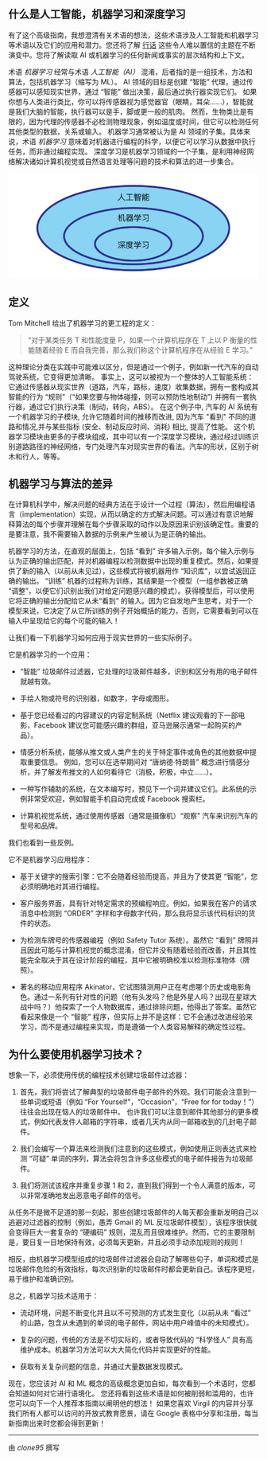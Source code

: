 ## 什么是人工智能，机器学习和深度学习

有了这个高级指南，我想澄清有关术语的想法，这些术语涉及人工智能和机器学习等术语以及它们的应用和潜力。您还将了解 [行话](https://zh.wikipedia.org/wiki/%E8%A1%8C%E8%A9%B1) 这些令人难以置信的主题在不断演变中。您将了解读取 AI 或机器学习的任何新闻或事实的层次结构和上下文。

术语 *机器学习* 经常与术语 *人工智能（AI）* 混淆，后者指的是一组技术，方法和算法，包括机器学习（缩写为 ML）。 AI 领域的目标是创建 “智能” 代理，通过传感器可以感知现实世界，通过 “智能” 做出决策，最后通过执行器实现它们。
如果你想与人类进行类比，你可以将传感器视为感觉器官（眼睛，耳朵......），智能就是我们大脑的智能，执行器可以是手，脚或更一般的肌肉。
然而，生物类比是有限的，因为代理的传感器不必检测物理现象，例如温度或时间，但它可以检测任何其他类型的数据，关系或输入。
机器学习通常被认为是 AI 领域的子集。具体来说，术语 *机器学习* 意味着对机器进行编程的科学，以便它可以学习从数据中执行任务，而非通过编程实现。
深度学习是机器学习领域的一个子集，是利用神经网络解决诸如计算机视觉或自然语言处理等问题的技术和算法的进一步集合。

![图 1-1](./sets.png)

## 定义

Tom Mitchell 给出了机器学习的更工程的定义：
> “对于某类任务 T 和性能度量 P，如果一个计算机程序在 T 上以 P 衡量的性能随着经验 E 而自我完善，那么我们称这个计算机程序在从经验 E 学习。” 

这种理论分类在实践中可能难以区分，但是通过一个例子，例如新一代汽车的自动驾驶系统，它变得更加清晰。
事实上，这可以被视为一个整体的人工智能系统：它通过传感器从现实世界（道路，汽车，路标，速度）收集数据，拥有一套构成其智能的行为 “规则”（“如果您要与物体碰撞，则可以预防性地制动”) 并拥有一套执行器，通过它们执行决策（制动，转向，ABS）。
在这个例子中, 汽车的 AI 系统有一个机器学习的子模块, 允许它随着时间的推移而改进, 因为汽车 "看到" 不同的道路和情况,并与某些指标 (安全、制动反应时间、消耗) 相比, 提高了性能。
这个机器学习模块由更多的子模块组成，其中可以有一个深度学习模块，通过经过训练识别道路路径的神经网络，专门处理汽车对现实世界的看法。汽车的形状，区别于树木和行人，等等。

## 机器学习与算法的差异

在计算机科学中，解决问题的经典方法在于设计一个过程（算法），然后用编程语言（implementation）实现，从而以确定的方式解决问题。可以通过有意识地解释算法的每个步骤并理解在每个步骤采取的动作以及原因来识别该确定性。重要的是要注意，我不需要输入数据的示例来产生被认为是正确的输出。

机器学习的方法，在直观的层面上，包括 “看到” 许多输入示例，每个输入示例与认为正确的输出匹配，并对机器编程以检测数据中出现的重复模式。然后，如果提供了新的输入（以前从未见过），这些模式将被机器用作 “知识库”，以尝试返回正确的输出。 “训练” 机器的过程称为训练，其结果是一个模型（一组参数被正确 “调整”，以便它们识别出我们对给定问题感兴趣的模式）。获得模型后，可以使用它将正确的输出分配给它从未“看到” 的输入。因为它自发地产生思考，对于一个模型来说，它决定了从它所训练的例子开始概括的能力，否则，它需要看到可以在输入中呈现给它的每个可能的输入！

让我们看一下机器学习如何应用于现实世界的一些实际例子。

它是机器学习的一个应用：

- “智能” 垃圾邮件过滤器，它处理的垃圾邮件越多，识别和区分有用的电子邮件就越有效。

- 手绘人物或符号的识别器，如数字，字母或图形。

- 基于您已经看过的内容建议的内容定制系统（Netflix 建议观看的下一部电影，Facebook 建议您可能感兴趣的群组，亚马逊展示通常一起购买的产品）。

- 情感分析系统，能够从推文或人类产生的关于特定事件或角色的其他数据中提取重要信息。
例如，您可以在选举期间对 “唐纳德·特朗普” 概念进行情感分析，并了解发布推文的人如何看待它（消极，积极，中立......）。

- 一种写作辅助的系统，在文本编写时，预见下一个词并建议它们。此系统的示例非常受欢迎，例如智能手机自动完成或 Facebook 搜索栏。

- 计算机视觉系统，通过使用传感器（通常是摄像机）“观察” 汽车来识别汽车的型号和品牌。

我们也看到一些反例。

它不是机器学习应用程序：

- 基于关键字的搜索引擎：它不会随着经验而提高，并且为了使其更 “智能”，您必须明确地对其进行编程。

- 客户服务界面，具有针对特定需求的预编程响应。例如，如果我在客户的请求消息中检测到 “ORDER” 字样和字母数字代码，那么我将显示该代码标识的货件的状态。

- 为检测车牌号的传感器编程（例如 Safety Tutor 系统）。虽然它 “看到” 牌照并且因此可能与计算机视觉的概念混淆，但它并没有随着经验而改善，并且其性能完全取决于其在设计阶段的编程，其中它被明确校准以检测标准物体（牌照）。

- 著名的移动应用程序 Akinator，它试图猜测用户正在考虑哪个历史或电影角色。通过一系列有针对性的问题（他有头发吗？他是外星人吗？出现在星球大战中吗？）他探索了一个人物数据库，通过排除问题，他得出了答案。虽然它看起来像是一个 “智能” 程序，但实际上并不是这样：它不会通过改进经验来学习，而不是通过编程来实现，而是遵循一个人类容易解释的确定性过程。

## 为什么要使用机器学习技术？

想象一下，必须使用传统的编程技术创建垃圾邮件过滤器：

1. 首先，我们将尝试了解典型的垃圾邮件电子邮件的外观。我们可能会注意到一些单词或短语（例如 “For Yourself”，“Occasion”，“Free for for today！”）往往会出现在恼人的垃圾邮件中。
也许我们可以注意到邮件其他部分的更多模式，例如代表发件人邮箱的字符串，或者几天内从同一邮箱收到的几封电子邮件。

2. 我们会编写一个算法来检测我们注意到的这些模式，例如使用正则表达式来检测 “可疑” 单词的序列，算法会将包含许多这些模式的电子邮件报告为垃圾邮件。

3. 我们将测试该程序并重复步骤 1 和 2，直到我们得到一个令人满意的版本，可以非常准确地发出恶意电子邮件的信号。

从任务不是微不足道的那一刻起，那些创建垃圾邮件的人每天都会重新发明自己以逃避对过滤器的控制（例如，愚弄 Gmail 的 ML 反垃圾邮件模型），该程序很快就会变得巨大一套复杂的 “硬编码” 规则，混乱而且很难维护。然而，它的主要限制是，要日复一日地保持有效，必须每天更新，并且必须手动添加规则的规则！

相反，由机器学习模型组成的垃圾邮件过滤器会自动了解哪些句子，单词和模式是垃圾邮件危险的有效指标，每次识别新的垃圾邮件时都会更新自己。该程序更短，易于维护和准确识别。

总之，机器学习技术适用于：

- 流动环境，问题不断变化并且以不可预测的方式发生变化（以前从未 “看过” 的山路，包含从未遇到的单词的电子邮件，网站中用户峰值中的未知模式）。

- 复杂的问题，传统的方法是不切实际的，或者导致代码的 “科学怪人” 具有高维护成本。机器学习方法可以大大简化代码并实现更好的性能。

- 获取有关复杂问题的信息，并通过大量数据发现模式。

现在，您应该对 AI 和 ML 概念的高级概念更加自如，每次看到一个术语时，您都会知道如何对它进行语境化。
您还将看到这些术语是如何被削弱和滥用的，也许您可​​以向下一个人推荐本指南以阐明他的想法！
如果您喜欢 Virgil 的内容并分享我们所有人都可以访问的开放式教育愿景，请在 Google 表格中分享和注册，每当新指南出来时您都会得到更新！

------------------

由 _clone95_ 撰写
